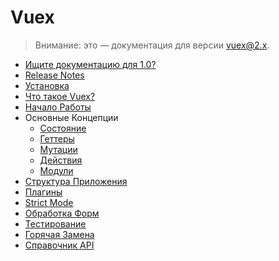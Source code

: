 # Vuex

> Внимание: это — документация для версии vuex@2.x.

- [Ищите документацию для 1.0?](https://github.com/vuejs/vuex/tree/1.0/docs)
- [Release Notes](https://github.com/vuejs/vuex/releases)
- [Установка](installation.md)
- [Что такое Vuex?](intro.md)
- [Начало Работы](getting-started.md)
- Основные Концепции
  - [Состояние](state.md)
  - [Геттеры](getters.md)
  - [Мутации](mutations.md)
  - [Действия](actions.md)
  - [Модули](modules.md)
- [Структура Приложения](structure.md)
- [Плагины](plugins.md)
- [Strict Mode](strict.md)
- [Обработка Форм](forms.md)
- [Тестирование](testing.md)
- [Горячая Замена](hot-reload.md)
- [Справочник API](api.md)
